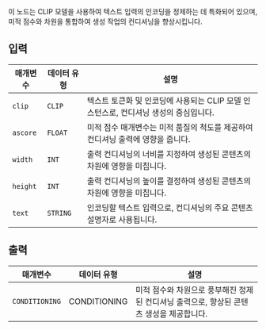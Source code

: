 이 노드는 CLIP 모델을 사용하여 텍스트 입력의 인코딩을 정제하는 데 특화되어 있으며, 미적 점수와 차원을 통합하여 생성 작업의 컨디셔닝을 향상시킵니다.

## 입력

| 매개변수 | 데이터 유형 | 설명                                                                                 |
| -------- | ----------- | ------------------------------------------------------------------------------------ |
| `clip`   | `CLIP`      | 텍스트 토큰화 및 인코딩에 사용되는 CLIP 모델 인스턴스로, 컨디셔닝 생성의 중심입니다. |
| `ascore` | `FLOAT`     | 미적 점수 매개변수는 미적 품질의 척도를 제공하여 컨디셔닝 출력에 영향을 줍니다.      |
| `width`  | `INT`       | 출력 컨디셔닝의 너비를 지정하여 생성된 콘텐츠의 차원에 영향을 미칩니다.              |
| `height` | `INT`       | 출력 컨디셔닝의 높이를 결정하여 생성된 콘텐츠의 차원에 영향을 미칩니다.              |
| `text`   | `STRING`    | 인코딩할 텍스트 입력으로, 컨디셔닝의 주요 콘텐츠 설명자로 사용됩니다.                |

## 출력

| 매개변수       | 데이터 유형  | 설명                                                                                     |
| -------------- | ------------ | ---------------------------------------------------------------------------------------- |
| `CONDITIONING` | CONDITIONING | 미적 점수와 차원으로 풍부해진 정제된 컨디셔닝 출력으로, 향상된 콘텐츠 생성을 제공합니다. |
